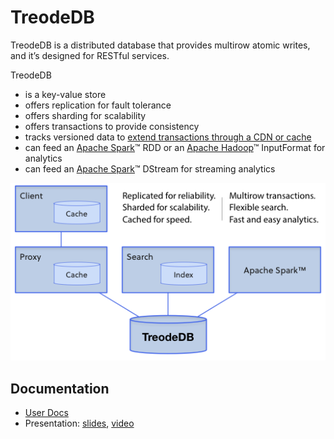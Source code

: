# TreodeDB

TreodeDB is a distributed database that provides multirow atomic writes, and it&#700;s designed for RESTful services.

TreodeDB

- is a key-value store
- offers replication for fault tolerance
- offers sharding for scalability
- offers transactions to provide consistency
- tracks versioned data to [extend transactions through a CDN or cache][cbw]
- can feed an [Apache Spark][apache-spark]&trade; RDD or an [Apache Hadoop][apache-hadoop]&trade; InputFormat for analytics
- can feed an [Apache Spark][apache-spark]&trade; DStream for streaming analytics

![Architecture][arch]


## Documentation

- [User Docs][user-docs]
- Presentation: [slides][presentation-slides], [video][presentation-video]


[apache-hadoop]: https://hadoop.apache.org "Apache Hadoop&trade;"

[apache-spark]: https://spark.apache.org "Apache Spark&trade;"

[arch]: architecture.png "Architecture"

[cbw]: http://treode.github.io/cbw/ "Conditional Batch Write"

[presentation-slides]: http://goo.gl/le0rjT "Slides, SF Bay Chapter of the ACM, Mar 18 2015"

[presentation-video]: https://www.youtube.com/watch?v=sI8vtAjO7x4&list=PL87GtQd0bfJyd9_TEKLbuTTdLFCedM-yw "Video, SF Bay Chapter of the ACM, Mar 18 2015"

[user-docs]: http://treode.github.io "TreodeDB Walkthroughs"

